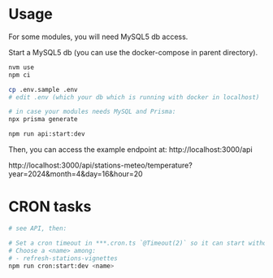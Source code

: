 # Usage

For some modules, you will need MySQL5 db access.

Start a MySQL5 db (you can use the docker-compose in parent directory).

```bash
nvm use
npm ci

cp .env.sample .env
# edit .env (which your db which is running with docker in localhost)

# in case your modules needs MySQL and Prisma:
npx prisma generate

npm run api:start:dev
```

Then, you can access the example endpoint at: http://localhost:3000/api

http://localhost:3000/api/stations-meteo/temperature?year=2024&month=4&day=16&hour=20

# CRON tasks

```bash
# see API, then:

# Set a cron timeout in ***.cron.ts `@Timeout(2)` so it can start without waiting the schedule.
# Choose a <name> among:
# - refresh-stations-vignettes
npm run cron:start:dev <name>
```
